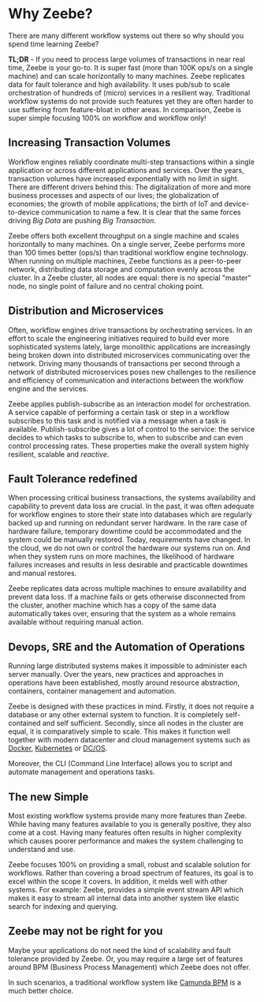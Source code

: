 # Why Zeebe? 

There are many different workflow systems out there so why should you spend time learning Zeebe?

**TL;DR** - If you need to process large volumes of transactions in near real time, Zeebe is your go-to. It is super fast (more than 100K ops/s on a single machine) and can scale horizontally to many machines. Zeebe replicates data for fault tolerance and high availability. It uses pub/sub to scale orchestration of hundreds of (micro) services in a resilient way. Traditional workflow systems do not provide such features yet they are often harder to use suffering from feature-bloat in other areas. In comparison, Zeebe is super simple focusing 100% on workflow and workflow only!

## Increasing Transaction Volumes

Workflow engines reliably coordinate multi-step transactions within a single application or across different applications and services. Over the years, transaction volumes have increased exponentially with no limit in sight. There are different drivers behind this: The digitalization of more and more business processes and aspects of our lives; the globalization of economies; the growth of mobile applications; the birth of IoT and device-to-device communication to name a few. It is clear that the same forces driving _Big Data_ are pushing _Big Transaction_.

Zeebe offers both excellent throughput on a single machine and scales horizontally to many machines. On a single server, Zeebe performs more than 100 times better (ops/s) than traditional workflow engine technology. When running on multiple machines, Zeebe functions as a peer-to-peer network, distributing data storage and computation evenly across the cluster. In a Zeebe cluster, all nodes are equal: there is no special "master" node, no single point of failure and no central choking point.

## Distribution and Microservices  

Often, workflow engines drive transactions by orchestrating services. In an effort to scale the engineering initiatives required to build ever more sophisticated systems lately, large monolithic applications are increasingly being broken down into distributed microservices communicating over the network. Driving many thousands of transactions per second through a network of distributed microservices poses new challenges to the resilience and efficiency of communication and interactions between the workflow engine and the services.

Zeebe applies publish-subscribe as an interaction model for orchestration. A service capable of performing a certain task or step in a workflow subscribes to this task and is notified via a message when a task is available. Publish-subscribe gives a lot of control to the service: the service decides to which tasks to subscribe to, when to subscribe and can even control processing rates. These properties make the overall system highly resilient, scalable and _reactive_.

## Fault Tolerance redefined

When processing critical business transactions, the systems availability and capability to prevent data loss are crucial. In the past, it was often adequate for workflow engines to store their state into databases which are regularly backed up and running on redundant server hardware. In the rare case of hardware failure, temporary downtime could be accommodated and the system could be manually restored. Today, requirements have changed. In the cloud, we do not own or control the hardware our systems run on. And when they system runs on more machines, the likelihood of hardware failures increases and results in less desirable and practicable downtimes and manual restores.

Zeebe replicates data across multiple machines to ensure availability and prevent data loss. If a machine fails or gets otherwise disconnected from the cluster, another machine which has a copy of the same data automatically takes over, ensuring that the system as a whole remains available without requiring manual action.

## Devops, SRE and the Automation of Operations

Running large distributed systems makes it impossible to administer each server manually. Over the years, new practices and approaches in operations have been established, mostly around resource abstraction, containers, container management and automation.

Zeebe is designed with these practices in mind. Firstly, it does not require a database or any other external system to function. It is completely self-contained and self sufficient. Secondly, since all nodes in the cluster are equal, it is comparatively simple to scale. This makes it function well together with modern datacenter and cloud management systems such as [Docker](https://www.docker.com/), [Kubernetes](https://kubernetes.io/) or [DC/OS](https://dcos.io/).

Moreover, the CLI (Command Line Interface) allows you to script and automate management and operations tasks.

## The new Simple

Most existing workflow systems provide many more features than Zeebe. While having many features available to you is generally positive, they also come at a cost. Having many features often results in higher complexity which causes poorer performance and makes the system challenging to understand and use.

Zeebe focuses 100% on providing a small, robust and scalable solution for workflows. Rather than covering a broad spectrum of features, its goal is to excel within the scope it covers. In addition, it melds well with other systems. For example: Zeebe, provides a simple event stream API which makes it easy to stream all internal data into another system like elastic search for indexing and querying.

## Zeebe may not be right for you

Maybe your applications do not need the kind of scalability and fault tolerance provided by Zeebe. Or, you may require a large set of features around BPM (Business Process Management) which Zeebe does not offer.

In such scenarios, a traditional workflow system like [Camunda BPM](https://camunda.org) is a much better choice.
